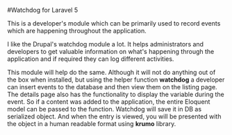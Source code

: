 #Watchdog for Laravel 5

This is a developer's module which can be primarily used to record events which are happening throughout the application.

I like the Drupal's watchdog module a lot. It helps administrators and developers to get valuable information on what's happening through the application and if required they can log different activities. 

This module will help do the same. Although it will not do anything out of the box when installed, but using the helper function **watchdog** a developer can insert events to the database and then view them on the listing page. The details page also has the functionality to display the variable during the event. So if a content was added to the application, the entire Eloquent model can be passed to the function. Watchdog will save it in DB as serialized object. And when the entry is viewed, you will be presented with the object in a human readable format using **krumo** library. 